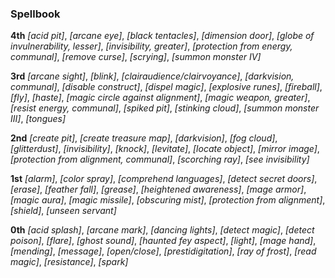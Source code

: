 ### **Spellbook**

**4th**
*[acid pit]*,
*[arcane eye]*,
*[black tentacles]*,
*[dimension door]*,
*[globe of invulnerability, lesser]*,
*[invisibility, greater]*,
*[protection from energy, communal]*,
*[remove curse]*,
*[scrying]*,
*[summon monster IV]*

**3rd**
*[arcane sight]*,
*[blink]*,
*[clairaudience/clairvoyance]*,
*[darkvision, communal]*,
*[disable construct]*,
*[dispel magic]*,
*[explosive runes]*,
*[fireball]*,
*[fly]*,
*[haste]*,
*[magic circle against alignment]*,
*[magic weapon, greater]*,
*[resist energy, communal]*,
*[spiked pit]*,
*[stinking cloud]*,
*[summon monster III]*,
*[tongues]*

**2nd**
*[create pit]*,
*[create treasure map]*,
*[darkvision]*,
*[fog cloud]*,
*[glitterdust]*,
*[invisibility]*,
*[knock]*,
*[levitate]*,
*[locate object]*,
*[mirror image]*,
*[protection from alignment, communal]*,
*[scorching ray]*,
*[see invisibility]*

**1st**
*[alarm]*,
*[color spray]*,
*[comprehend languages]*,
*[detect secret doors]*,
*[erase]*,
*[feather fall]*,
*[grease]*,
*[heightened awareness]*,
*[mage armor]*,
*[magic aura]*,
*[magic missile]*,
*[obscuring mist]*,
*[protection from alignment]*,
*[shield]*,
*[unseen servant]*

**0th**
*[acid splash]*,
*[arcane mark]*,
*[dancing lights]*,
*[detect magic]*,
*[detect poison]*,
*[flare]*,
*[ghost sound]*,
*[haunted fey aspect]*,
*[light]*,
*[mage hand]*,
*[mending]*,
*[message]*,
*[open/close]*,
*[prestidigitation]*,
*[ray of frost]*,
*[read magic]*,
*[resistance]*,
*[spark]*